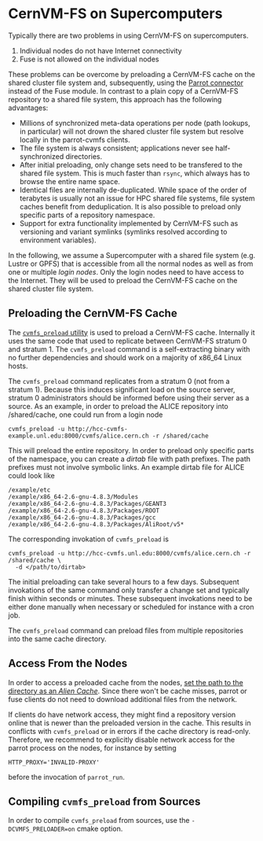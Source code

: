 # CernVM-FS on Supercomputers

Typically there are two problems in using CernVM-FS on supercomputers.

  1. Individual nodes do not have Internet connectivity
  2. Fuse is not allowed on the individual nodes

These problems can be overcome by preloading a CernVM-FS cache on the shared cluster file system and, subsequently, using the [Parrot connector](http://cernvm.cern.ch/portal/filesystem/parrot) instead of the Fuse module.  In contrast to a plain copy of a CernVM-FS repository to a shared file system, this approach has the following advantages:

  * Millions of synchronized meta-data operations per node (path lookups, in particular) will not drown the shared cluster file system but resolve locally in the parrot-cvmfs clients.
  * The file system is always consistent; applications never see half-synchronized directories.
  * After initial preloading, only change sets need to be transfered to the shared file system.  This is much faster than `rsync`, which always has to browse the entire name space.
  * Identical files are internally de-duplicated.  While space of the order of terabytes is usually not an issue for HPC shared file systems, file system caches benefit from deduplication. It is also possible to preload only specific parts of a repository namespace.
  * Support for extra functionality implemented by CernVM-FS such as versioning and variant symlinks (symlinks resolved according to environment variables).

In the following, we assume a Supercomputer with a shared file system (e.g. Lustre or GPFS) that is accessible from all the normal nodes as well as from one or multiple _login nodes_. Only the login nodes need to have access to the Internet. They will be used to preload the CernVM-FS cache on the shared cluster file system.

## Preloading the CernVM-FS Cache

The [`cvmfs_preload` utility](http://cernvm.cern.ch/portal/filesystem/downloads) is used to preload a CernVM-FS cache.  Internally it uses the same code that used to replicate between CernVM-FS stratum 0 and stratum 1.  The `cvmfs_preload` command is a self-extracting binary with no further dependencies and should work on a majority of x86_64 Linux hosts.

The `cvmfs_preload` command replicates from a stratum 0 (not from a stratum 1). Because this induces significant load on the source server, stratum 0 administrators should be informed before using their server as a source.  As an example, in order to preload the ALICE repository into /shared/cache, one could run from a login node

    cvmfs_preload -u http://hcc-cvmfs-example.unl.edu:8000/cvmfs/alice.cern.ch -r /shared/cache

This will preload the entire repository.  In order to preload only specific parts of the namespace, you can create a _dirtab_ file with path prefixes.  The path prefixes must not involve symbolic links.  An example dirtab file for ALICE could look like

    /example/etc
    /example/x86_64-2.6-gnu-4.8.3/Modules
    /example/x86_64-2.6-gnu-4.8.3/Packages/GEANT3
    /example/x86_64-2.6-gnu-4.8.3/Packages/ROOT
    /example/x86_64-2.6-gnu-4.8.3/Packages/gcc
    /example/x86_64-2.6-gnu-4.8.3/Packages/AliRoot/v5*

The corresponding invokation of `cvmfs_preload` is

    cvmfs_preload -u http://hcc-cvmfs.unl.edu:8000/cvmfs/alice.cern.ch -r /shared/cache \
      -d </path/to/dirtab>

The initial preloading can take several hours to a few days.  Subsequent invokations of the same command only transfer a change set and typically finish within seconds or minutes. These subsequent invokations need to be either done manually when necessary or scheduled for instance with a cron job.

The `cvmfs_preload` command can preload files from multiple repositories
into the same cache directory.

## Access From the Nodes

In order to access a preloaded cache from the nodes, [set the path to the directory as an _Alien Cache_](http://cernvm.cern.ch/portal/filesystem/parrot).  Since there won't be cache misses, parrot or fuse clients do not need to download additional files from the network.

If clients do have network access, they might find a repository version online that is newer than the preloaded version in the cache.  This results in conflicts with `cvmfs_preload` or in errors if the cache directory is read-only.  Therefore, we recommend to explicitly disable network access for the parrot process on the nodes, for instance by setting

    HTTP_PROXY='INVALID-PROXY'

before the invocation of `parrot_run`.

## Compiling `cvmfs_preload` from Sources

In order to compile `cvmfs_preload` from sources, use the `-DCVMFS_PRELOADER=on` cmake option.
